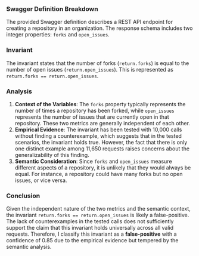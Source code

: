 ### Swagger Definition Breakdown
The provided Swagger definition describes a REST API endpoint for creating a repository in an organization. The response schema includes two integer properties: `forks` and `open_issues`. 

### Invariant
The invariant states that the number of forks (`return.forks`) is equal to the number of open issues (`return.open_issues`). This is represented as `return.forks == return.open_issues`. 

### Analysis
1. **Context of the Variables**: The `forks` property typically represents the number of times a repository has been forked, while `open_issues` represents the number of issues that are currently open in that repository. These two metrics are generally independent of each other. 
2. **Empirical Evidence**: The invariant has been tested with 10,000 calls without finding a counterexample, which suggests that in the tested scenarios, the invariant holds true. However, the fact that there is only one distinct example among 11,650 requests raises concerns about the generalizability of this finding. 
3. **Semantic Consideration**: Since `forks` and `open_issues` measure different aspects of a repository, it is unlikely that they would always be equal. For instance, a repository could have many forks but no open issues, or vice versa. 

### Conclusion
Given the independent nature of the two metrics and the semantic context, the invariant `return.forks == return.open_issues` is likely a false-positive. The lack of counterexamples in the tested calls does not sufficiently support the claim that this invariant holds universally across all valid requests. Therefore, I classify this invariant as a **false-positive** with a confidence of 0.85 due to the empirical evidence but tempered by the semantic analysis.
